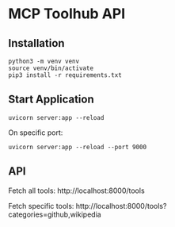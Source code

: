 # MCP Toolhub API

## Installation

```
python3 -m venv venv
source venv/bin/activate
pip3 install -r requirements.txt
```

## Start Application
```
uvicorn server:app --reload
```
On specific port:
```
uvicorn server:app --reload --port 9000
```

## API
Fetch all tools: http://localhost:8000/tools

Fetch specific tools: http://localhost:8000/tools?categories=github,wikipedia